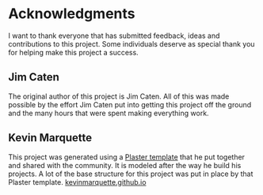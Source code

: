# Acknowledgments

I want to thank everyone that has submitted feedback, ideas and contributions to this project. Some individuals deserve as special thank you for helping make this project a success.

## Jim Caten

The original author of this project is Jim Caten. All of this was made possible by the effort Jim Caten put into getting this project off the ground and the many hours that were spent making everything work.

## Kevin Marquette

This project was generated using a [Plaster template](https://github.com/KevinMarquette/PlasterTemplates) that he put together and shared with the community. It is modeled after the way he build his projects. A lot of the base structure for this project was put in place by that Plaster template. [kevinmarquette.github.io](http://kevinmarquette.github.io)
